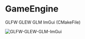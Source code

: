 # GameEngine
GLFW GLEW GLM ImGui (CMakeFile)

![GLFW-GLEW-GLM-ImGui](https://github.com/OlivierArgentieri/GameEngine/workflows/GLFW-GLEW-GLM-ImGui/badge.svg)
